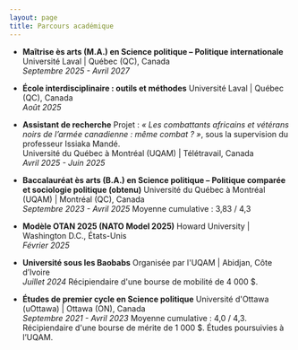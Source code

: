 ```yaml
---
layout: page
title: Parcours académique
---
```


* **Maîtrise ès arts (M.A.) en Science politique – Politique internationale** Université Laval | Québec (QC), Canada  
    *Septembre 2025 - Avril 2027*

* **École interdisciplinaire : outils et méthodes** Université Laval | Québec (QC), Canada  
    *Août 2025*

* **Assistant de recherche** Projet : *« Les combattants africains et vétérans noirs de l’armée canadienne : même combat ? »*, sous la supervision du professeur Issiaka Mandé.  
    Université du Québec à Montréal (UQAM) | Télétravail, Canada  
    *Avril 2025 - Juin 2025*

* **Baccalauréat ès arts (B.A.) en Science politique – Politique comparée et sociologie politique (obtenu)** Université du Québec à Montréal (UQAM) | Montréal (QC), Canada  
    *Septembre 2023 - Avril 2025* Moyenne cumulative : 3,83 / 4,3

* **Modèle OTAN 2025 (NATO Model 2025)** Howard University | Washington D.C., États-Unis  
    *Février 2025*

* **Université sous les Baobabs** Organisée par l'UQAM | Abidjan, Côte d’Ivoire  
    *Juillet 2024* Récipiendaire d'une bourse de mobilité de 4 000 $.

* **Études de premier cycle en Science politique** Université d'Ottawa (uOttawa) | Ottawa (ON), Canada  
    *Septembre 2021 - Avril 2023* Moyenne cumulative : 4,0 / 4,3. Récipiendaire d'une bourse de mérite de 1 000 $. Études poursuivies à l’UQAM.
